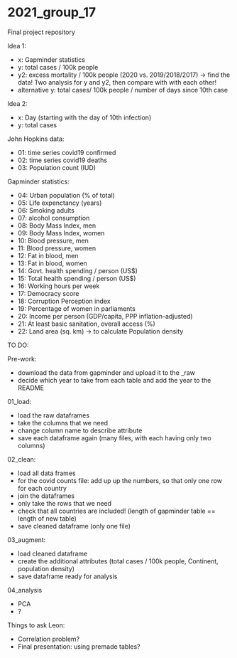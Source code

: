 # 2021_group_17
Final project repository

Idea 1:
- x: Gapminder statistics
- y: total cases / 100k people
- y2: excess mortality / 100k people (2020 vs. 2019/2018/2017) -> find the data!
Two analysis for y and y2, then compare with with each other!
- alternative y:  total cases/ 100k people / number of days since 10th case 

Idea 2:
- x: Day (starting with the day of 10th infection)
- y: total cases

John Hopkins data:
- 01: time series covid19 confirmed
- 02: time series covid19 deaths
- 03: Population count (IUD)

Gapminder statistics:

- 04: Urban population (% of total)
- 05: Life expenctancy (years)
- 06: Smoking adults
- 07: alcohol consumption
- 08: Body Mass Index, men
- 09: Body Mass Index, women
- 10: Blood pressure, men 
- 11: Blood pressure, women
- 12: Fat in blood, men
- 13: Fat in blood, women
- 14: Govt. health spending / person (US$)
- 15: Total health spending / person (US$)
- 16: Working hours per week
- 17: Democracy score
- 18: Corruption Perception index 
- 19: Percentage of women in parliaments
- 20: Income per person (GDP/capita, PPP inflation-adjusted)
- 21: At least basic sanitation, overall access (%)
- 22: Land area (sq. km) -> to calculate Population density


TO DO:

Pre-work:
- download the data from gapminder and upload it to the _raw
- decide which year to take from each table and add the year to the README

01_load: 
- load the raw dataframes
- take the columns that we need
- change column name to describe attribute
- save each dataframe again (many files, with each having only two columns)

02_clean:
- load all data frames
- for the covid counts file: add up up the numbers, so that only one row for each country
- join the dataframes 
- only take the rows that we need
- check that all countries are included! (length of gapminder table == length of new table)
- save cleaned dataframe (only one file)

03_augment:
- load cleaned dataframe
- create the additional attributes (total cases / 100k people, Continent, population density)
- save dataframe ready for analysis

04_analysis
- PCA
- ?

Things to ask Leon:

- Correlation problem? 
- Final presentation: using premade tables?
